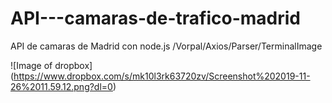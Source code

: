 # API---camaras-de-trafico-madrid
API de camaras de Madrid con node.js /Vorpal/Axios/Parser/TerminalImage



![Image of dropbox]
(https://www.dropbox.com/s/mk10l3rk63720zv/Screenshot%202019-11-26%2011.59.12.png?dl=0)


